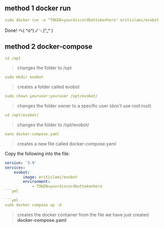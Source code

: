 ## method 1 docker run

```yml
sudo docker run -e "TOKEN=yourdiscordbottokenhere" eritislami/evobot
```

Done! ヘ( ^o^)ノ＼(^_^ )

## method 2 docker-compose

```yml
cd /opt
```

>changes the folder to /opt

```yml
sudo mkdir evobot
```

>creates a folder called evobot

```yml
sudo chown youruser:youruser /opt/evobot/
```

>changes the folder owner to a specific user (don't use root:root)

```yml
cd /opt/evobot/
```

>changes the folder to /opt/evobot/

```yml
nano docker-compose.yaml
```

>creates a new file called docker-compose.yaml

Copy the following into the file:

```yml
version: '3.9'
services:
    evobot:
        image: eritislami/evobot
        environment:
            - TOKEN=yourdiscordbottokenhere
```yml

```yml
sudo docker compose up -d
```

>creates the docker container from the file we have just created **docker-compose.yaml**
